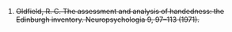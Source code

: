 1. <strike>Oldfield, R. C. The assessment and analysis of handedness: the Edinburgh inventory. Neuropsychologia 9, 97–113 (1971).</strike>

